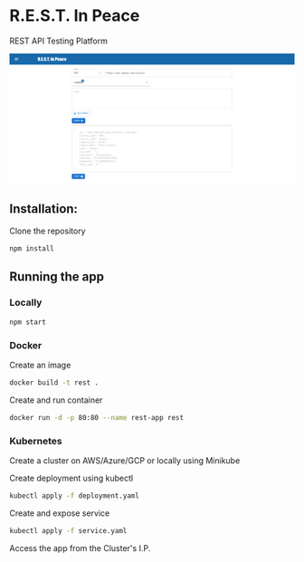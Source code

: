 # R.E.S.T. In Peace

REST API Testing Platform

![App Screenshot](rest.png)

## Installation:

Clone the repository

```bash
npm install
```

## Running the app

### Locally

```bash
npm start
```

### Docker

Create an image

```bash
docker build -t rest .
```

Create and run container

```bash
docker run -d -p 80:80 --name rest-app rest
```

### Kubernetes

Create a cluster on AWS/Azure/GCP or locally using Minikube

Create deployment using kubectl

```bash
kubectl apply -f deployment.yaml
```

Create and expose service

```bash
kubectl apply -f service.yaml
```

Access the app from the Cluster's I.P.
